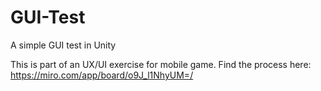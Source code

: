 # GUI-Test
A simple GUI test in Unity

This is part of an UX/UI exercise for mobile game. Find the process here:
https://miro.com/app/board/o9J_l1NhyUM=/
